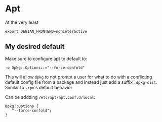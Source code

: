 # Apt

At the very least
```
export DEBIAN_FRONTEND=noninteractive
```

## My desired default

Make sure to configure apt to default to:

```
-o Dpkg::Options::="--force-confold"
```

This will allow `dpkg` to not prompt a user for what to do with a conflicting default config
file from a package and instead just add a suffix `.dpkg-dist`. Similar to `.rpm`'s default
behavior

Can be addding  `/etc/apt/apt.conf.d/local`:

```
Dpkg::Options {
   "--force-confold";
}
```
